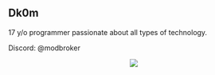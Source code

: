 ###

## Dk0m

17 y/o programmer passionate about all types of technology.

Discord: @modbroker

<div align="center">  
  <img src="https://github-readme-stats.vercel.app/api?username=dk0m&hide_title=false&hide_rank=false&show_icons=true&include_all_commits=true&count_private=true&disable_animations=false&theme=dark&locale=en&hide_border=false"  />
</div>

###
